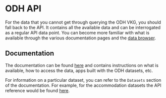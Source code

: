 # ODH API

For the data that you cannot get through querying the ODH VKG, you should fall back to the API. It contains all the available data and can be interrogated as a regular API data point. You can become more familiar with what is available through the various documentation pages and the [data browser](https://databrowser.opendatahub.bz.it/).

## Documentation

The documentation can be found [here](https://opendatahub.readthedocs.io/en/latest/index.html) and contains instructions on what is available, how to access the data, apps built with the ODH datasets, etc.

For information on a particular dataset, you can refer to the `Datasets` section of the documentation. For example, for the accommodation datasets the API reference would be found [here](https://tourism.api.opendatahub.bz.it/swagger/index.html#/Accommodation).
